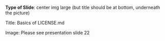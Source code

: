 **Type of Slide**: center img large (but title should be at bottom, underneath the picture)

Title: Basics of LICENSE.md

Image: Please see presentation slide 22

